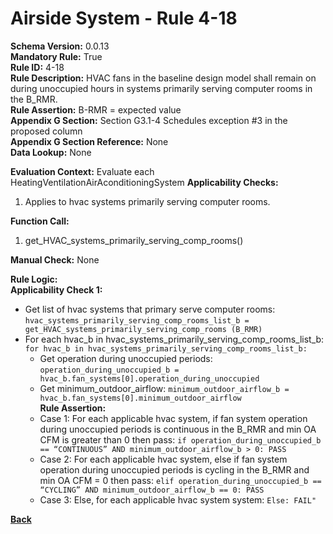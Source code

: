 # Airside System - Rule 4-18    
**Schema Version:** 0.0.13  
**Mandatory Rule:** True  
**Rule ID:** 4-18    
**Rule Description:** HVAC fans in the baseline design model shall remain on during unoccupied hours in systems primarily serving computer rooms in the B_RMR.  
**Rule Assertion:** B-RMR = expected value                                           
**Appendix G Section:** Section G3.1-4 Schedules exception #3 in the proposed column  
**Appendix G Section Reference:** None  
**Data Lookup:** None

**Evaluation Context:** Evaluate each HeatingVentilationAirAconditioningSystem 
**Applicability Checks:** 

1. Applies to hvac systems primarily serving computer rooms.

**Function Call:** 

1. get_HVAC_systems_primarily_serving_comp_rooms()

**Manual Check:** None  
 
**Rule Logic:**  
**Applicability Check 1:** 
- Get list of hvac systems that primary serve computer rooms: `hvac_systems_primarily_serving_comp_rooms_list_b = get_HVAC_systems_primarily_serving_comp_rooms (B_RMR)`
- For each hvac_b in hvac_systems_primarily_serving_comp_rooms_list_b: `for hvac_b in hvac_systems_primarily_serving_comp_rooms_list_b:`
    - Get operation during unoccupied periods: `operation_during_unoccupied_b = hvac_b.fan_systems[0].operation_during_unoccupied`  
    - Get minimum_outdoor_airflow: `minimum_outdoor_airflow_b = hvac_b.fan_systems[0].minimum_outdoor_airflow`  
    **Rule Assertion:**  
    - Case 1: For each applicable hvac system, if fan system operation during unoccupied periods is continuous in the B_RMR and min OA CFM is greater than 0 then pass: `if operation_during_unoccupied_b == “CONTINUOUS” AND minimum_outdoor_airflow_b > 0: PASS`
    - Case 2: For each applicable hvac system, else if fan system operation during unoccupied periods is cycling in the B_RMR and min OA CFM = 0 then pass: `elif operation_during_unoccupied_b == “CYCLING” AND minimum_outdoor_airflow_b == 0: PASS`
    - Case 3: Else, for each applicable hvac system system: `Else: FAIL" `

**[Back](../_toc.md)**
